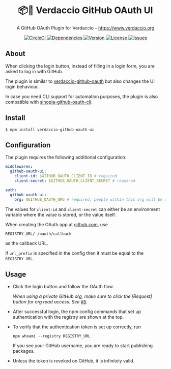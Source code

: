 <h1 align="center">
  📦🔐 Verdaccio GitHub OAuth UI
</h1>

<p align="center">
  A GitHub OAuth Plugin for Verdaccio – <a href="https://www.verdaccio.org">https://www.verdaccio.org</a>
</p>

<p align="center">
  <a href="https://circleci.com/gh/n4bb12/workflows/verdaccio-github-oauth-ui">
    <img alt="CircleCI" src="https://flat.badgen.net/circleci/github/n4bb12/verdaccio-github-oauth-ui?icon=circleci">
  </a>
  <a href="https://david-dm.org/n4bb12/verdaccio-github-oauth-ui">
    <img alt="Dependencies" src="https://flat.badgen.net/david/dep/n4bb12/verdaccio-github-oauth-ui?icon=npm">
  </a>
  <a href="https://www.npmjs.com/package/verdaccio-github-oauth-ui">
    <img alt="Version" src="https://flat.badgen.net/npm/v/verdaccio-github-oauth-ui?icon=npm">
  </a>
  <a href="https://raw.githubusercontent.com/n4bb12/verdaccio-github-oauth-ui/master/LICENSE">
    <img alt="License" src="https://flat.badgen.net/github/license/n4bb12/verdaccio-github-oauth-ui?icon=github">
  </a>
  <a href="https://github.com/n4bb12/verdaccio-github-oauth-ui/issues/new/choose">
    <img alt="Issues" src="https://flat.badgen.net/badge/github/create issue/pink?icon=github">
  </a>
</p>

## About

When clicking the login button, instead of filling in a login form, you are asked to log in with GitHub.

The plugin is similar to [verdaccio-github-oauth](https://github.com/aroundus-inc/verdaccio-github-oauth) but also changes the UI login behaviour.

In case you need CLI support for automation purposes, the plugin is also compatible with [sinopia-github-oauth-cli](https://github.com/soundtrackyourbrand/sinopia-github-oauth-cli).

## Install

```
$ npm install verdaccio-github-oauth-ui
```

## Configuration

The plugin requires the following additional configuration:

```yaml
middlewares:
  github-oauth-ui:
    client-id: $GITHUB_OAUTH_CLIENT_ID # required
    client-secret: $GITHUB_OAUTH_CLIENT_SECRET # required

auth:
  github-oauth-ui:
    org: $GITHUB_OAUTH_ORG # required, people within this org will be able to auth
```

The values for `client-id` and `client-secret` can either be an environment variable where the value is stored, or the value itself.

When creating the OAuth app at [github.com](https://github.com/settings/developers), use

```
REGISTRY_URL/-/oauth/callback
```

as the callback URL.

If `url_prefix` is specified in the config then it must be equal to the `REGISTRY_URL`.

## Usage

- Click the login button and follow the OAuth flow.

  *When using a private GitHub org, make sure to click the [Request] button for org read access. See [#5](https://github.com/n4bb12/verdaccio-github-oauth-ui/issues/5#issuecomment-417371679).*

- After successful login, the npm config commands that set up authentication with the registry are shown at the top.

- To verify that the authentication token is set up correctly, run

  ```
  npm whoami --registry REGISTRY_URL
  ```

  If you see your GitHub username, you are ready to start publishing packages.

- Unless the token is revoked on GitHub, it is infinitely valid.

